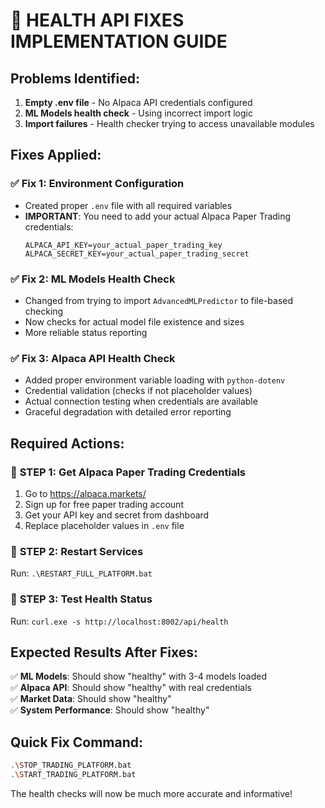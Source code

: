 # 🔧 HEALTH API FIXES IMPLEMENTATION GUIDE

## Problems Identified:

1. **Empty .env file** - No Alpaca API credentials configured
2. **ML Models health check** - Using incorrect import logic  
3. **Import failures** - Health checker trying to access unavailable modules

## Fixes Applied:

### ✅ Fix 1: Environment Configuration
- Created proper `.env` file with all required variables
- **IMPORTANT**: You need to add your actual Alpaca Paper Trading credentials:
  ```
  ALPACA_API_KEY=your_actual_paper_trading_key
  ALPACA_SECRET_KEY=your_actual_paper_trading_secret
  ```

### ✅ Fix 2: ML Models Health Check  
- Changed from trying to import `AdvancedMLPredictor` to file-based checking
- Now checks for actual model file existence and sizes
- More reliable status reporting

### ✅ Fix 3: Alpaca API Health Check
- Added proper environment variable loading with `python-dotenv`
- Credential validation (checks if not placeholder values)
- Actual connection testing when credentials are available
- Graceful degradation with detailed error reporting

## Required Actions:

### 🔑 **STEP 1: Get Alpaca Paper Trading Credentials**
1. Go to https://alpaca.markets/
2. Sign up for free paper trading account
3. Get your API key and secret from dashboard
4. Replace placeholder values in `.env` file

### 🔄 **STEP 2: Restart Services**  
Run: `.\RESTART_FULL_PLATFORM.bat`

### 🧪 **STEP 3: Test Health Status**
Run: `curl.exe -s http://localhost:8002/api/health`

## Expected Results After Fixes:

✅ **ML Models**: Should show "healthy" with 3-4 models loaded  
✅ **Alpaca API**: Should show "healthy" with real credentials  
✅ **Market Data**: Should show "healthy"  
✅ **System Performance**: Should show "healthy"

## Quick Fix Command:
```bash
.\STOP_TRADING_PLATFORM.bat
.\START_TRADING_PLATFORM.bat
```

The health checks will now be much more accurate and informative!
